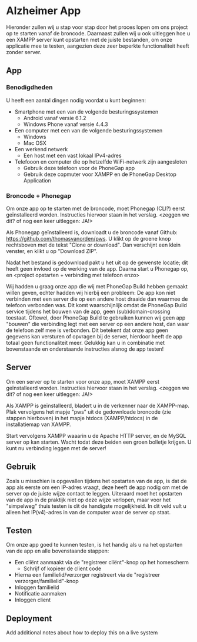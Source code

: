  # Alzheimer App
Hieronder zullen wij u stap voor stap door het proces lopen om ons project op te starten vanaf de broncode.
Daarnaast zullen wij u ook uitleggen hoe u een XAMPP server kunt opstarten met de juiste bestanden, om onze applicatie mee te testen, aangezien deze zeer beperkte functionaliteit heeft zonder server.

## App
### Benodigdheden
U heeft een aantal dingen nodig voordat u kunt beginnen:
* Smartphone met een van de volgende besturingssystemen
    * Android vanaf versie 6.1.2
    * Windows Phone vanaf versie 4.4.3
* Een computer met een van de volgende besturingssystemen
    * Windows
    * Mac OSX
* Een werkend netwerk
    * Een host met een vast lokaal IPv4-adres
* Telefooon en computer die op hetzelfde WiFi-netwerk zijn aangesloten
   * Gebruik deze telefoon voor de PhoneGap app
   * Gebruik deze copmuter voor XAMPP en de PhoneGap Desktop Application

### Broncode + Phonegap
Om onze app op te starten met de broncode, moet Phonegap (CLI?) eerst geïnstalleerd worden.
Instructies hiervoor staan in het verslag. <zeggen we dit? of nog een keer uitleggen: JA!>

Als Phonegap geïnstalleerd is, downloadt u de broncode vanaf Github: https://github.com/thomasvanorden/pws.
U klikt op de groene knop rechtsboven met de tekst "Clone or download".
Dan verschijnt een klein venster, en klikt u op "Download ZIP".

Nadat het bestand is gedownload pakt u het uit op de gewenste locatie; dit heeft geen invloed op de werking van de app. <ff alleen app kopieren>
Daarna start u Phonegap op, en <project opstarten + verbinding met telefoon enzo>

Wij hadden u graag onze app die wij met PhoneGap Build hebben gemaakt willen geven, echter hadden wij hierbij een probleem:
De app kon niet verbinden met een server die op een andere host draaide dan waarmee de telefoon verbonden was. Dit komt waarschijnlijk omdat de PhoneGap Build service tijdens het bouwen van de app, geen (sub)domain-crossing toestaat. Oftewel, door PhoneGap Build te gebruiken kunnen wij geen app "bouwen" die verbinding legt met een server op een andere host, dan waar de telefoon zelf mee is verbonden. Dit betekent dat onze app geen gegevens kan versturen of opvragen bij de server, hierdoor heeft de app totaal geen functionaliteit meer. Gelukkig kan u in combinatie met bovenstaande en onderstaande instructies alsnog de app testen!

## Server
Om een server op te starten voor onze app, moet XAMPP eerst geïnstalleerd worden.
Instructies hiervoor staan in het verslag. <zeggen we dit? of nog een keer uitleggen: JA!>

Als XAMPP is geïnstalleerd, bladert u in de verkenner naar de XAMPP-map.
Plak vervolgens het mapje "pws" uit de gedownloade broncode (zie stappen hierboven) in het mapje htdocs (XAMPP/htdocs) in de installatiemap van XAMPP.

Start vervolgens XAMPP waaarin u de Apache HTTP server, en de MySQL server op kan starten. Wacht todat deze beiden een groen bolletje krijgen.
U kunt nu verbinding leggen met de server!

## Gebruik
Zoals u misschien is opgevallen tijdens het opstarten van de app, is dat de app als eerste om een IP-adres vraagt, deze heeft de app nodig om met de server op de juiste wijze contact te leggen.
Uiteraard moet het opstarten van de app in de praktijk niet op deze wijze verlopen, maar voor het "simpelweg" thuis testen is dit de handigste mogelijkheid.
In dit veld vult u alleen het IP(v4)-adres in van de computer waar de server op staat.

## Testen
Om onze app goed te kunnen testen, is het handig als u na het opstarten van de app en alle bovenstaande stappen:
* Een cliënt aanmaakt via de "registreer cliënt"-knop op het homescherm 
   * Schrijf of kopieer de client code
* Hierna een familielid/verzorger registreert via de "registreer verzorger/familielid"-knop
* Inloggen familielid
* Notificatie aanmaken
* Inloggen client

## Deployment

Add additional notes about how to deploy this on a live system
